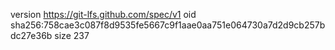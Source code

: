 version https://git-lfs.github.com/spec/v1
oid sha256:758cae3c087f8d9535fe5667c9f1aae0aa751e064730a7d2d9cb257bdc27e36b
size 237
